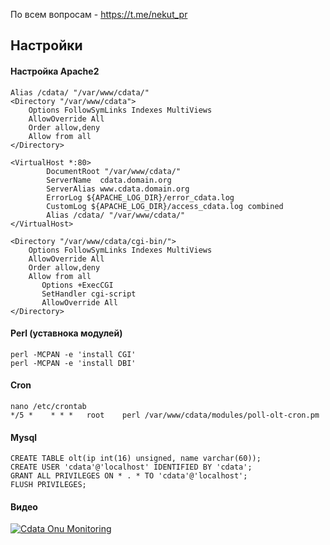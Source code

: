 По всем вопросам - https://t.me/nekut_pr

Настройки
-----------
#### Настройка Apache2
```
Alias /cdata/ "/var/www/cdata/"
<Directory "/var/www/cdata">
    Options FollowSymLinks Indexes MultiViews
    AllowOverride All
    Order allow,deny
    Allow from all
</Directory>

<VirtualHost *:80>
        DocumentRoot "/var/www/cdata/"
        ServerName  cdata.domain.org
        ServerAlias www.cdata.domain.org
        ErrorLog ${APACHE_LOG_DIR}/error_cdata.log
        CustomLog ${APACHE_LOG_DIR}/access_cdata.log combined
        Alias /cdata/ "/var/www/cdata/"
</VirtualHost>

<Directory "/var/www/cdata/cgi-bin/">
    Options FollowSymLinks Indexes MultiViews
    AllowOverride All
    Order allow,deny
    Allow from all
       Options +ExecCGI
       SetHandler cgi-script
       AllowOverride All
</Directory>
```
#### Perl (уставнока модулей)
```
perl -MCPAN -e 'install CGI'
perl -MCPAN -e 'install DBI'
```
#### Cron
```
nano /etc/crontab
*/5 *    * * *   root    perl /var/www/cdata/modules/poll-olt-cron.pm
```
#### Mysql

```
CREATE TABLE olt(ip int(16) unsigned, name varchar(60));
CREATE USER 'cdata'@'localhost' IDENTIFIED BY 'cdata';
GRANT ALL PRIVILEGES ON * . * TO 'cdata'@'localhost';
FLUSH PRIVILEGES;
```
#### Видео

[![Cdata Onu Monitoring](https://prm.ua/wp-content/uploads/2019/04/dc1275f0-282f-11e9-82da-d9da8d55b88b-1024x683.jpeg)](https://www.youtube.com/watch?v=6XcBKonYYc0&feature=youtu.be)
